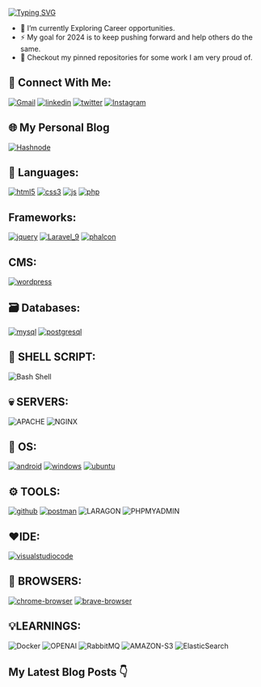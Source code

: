 [![Typing SVG](https://readme-typing-svg.herokuapp.com?lines=Hi+%F0%9F%91%8B%2C+I'm+Dhanasekaran+Ravichandran)](https://github.com/dhanar98/)


- 🌱 I’m currently Exploring Career opportunities.
- ⚡ My goal for 2024 is to keep pushing forward and help others do the same.
- 📌 Checkout my pinned repositories for some work I am very proud of.

## 📱 Connect With Me:
[![Gmail](https://img.shields.io/badge/gmail-F44336?style=for-the-badge&logo=gmail&logoColor=white)](mailto:dhanasekarravi98@gmail.com)
[![linkedin](https://img.shields.io/badge/linkedin-0A66C2?style=for-the-badge&logo=linkedin&logoColor=white)](https://www.linkedin.com/in/dhanar98/)
[![twitter](https://img.shields.io/badge/X-000000.svg?style=for-the-badge&logo=X&logoColor=white)](https://twitter.com/dhanar98)
[![Instagram](https://img.shields.io/badge/instagram-000?style=for-the-badge&logo=instagram&logoColor=ffd200)](https://www.instagram.com/laravel.tip.io/)

## 🌐 My Personal Blog
[![Hashnode](https://img.shields.io/badge/DHANAR98-2962FF?style=for-the-badge&logo=hashnode&logoColor=white)](https://dhanar98.hashnode.dev/)


## 🔖 Languages:
[![html5](https://img.shields.io/badge/html5-E34F26?style=for-the-badge&logo=html5&logoColor=white)](https://www.w3schools.com/html/)
[![css3](https://img.shields.io/badge/css3-1572B6?style=for-the-badge&logo=css3&logoColor=white)](https://www.w3schools.com/css/)
[![js](https://img.shields.io/badge/JavaScript-323330?style=for-the-badge&logo=javascript&logoColor=F7DF1E)](https://www.w3schools.com/js/)
[![php](https://img.shields.io/badge/PHP-777BB4?style=for-the-badge&logo=php&logoColor=white)](https://www.w3schools.com/php/)

## Frameworks:
[![jquery](https://img.shields.io/badge/jQuery-0769AD?style=for-the-badge&logo=jquery&logoColor=white)](https://jquery.com/)
[![Laravel_9](https://img.shields.io/badge/Laravel_9.0-FF2D20.svg?style=for-the-badge&logo=Laravel&logoColor=fff000)](https://laravel.com/docs/9.x)
[![phalcon](https://img.shields.io/badge/Phalcon-ffd200?style=for-the-badge&logo=falcon&logoColor=darkgreen)](https://phalcon.io/en-us)


## CMS:
[![wordpress](https://img.shields.io/badge/Wordpress-21759B?style=for-the-badge&logo=wordpress&logoColor=white)](https://wordpress.com/)

## 🗃️ Databases:
[![mysql](https://img.shields.io/badge/MySQL-f97b3b?style=for-the-badge&logo=mysql&logoColor=black)](https://www.w3schools.com/mysql/)
[![postgresql](https://img.shields.io/badge/PostgreSQL-316192?style=for-the-badge&logo=postgresql&logoColor=white)](https://www.postgresql.org/)

## 🧩 SHELL SCRIPT:
![Bash Shell](https://img.shields.io/badge/Shell_Script-121011?style=for-the-badge&logo=gnu-bash&logoColor=white)

## 💀 SERVERS:
![APACHE](https://img.shields.io/badge/Apache-D22128.svg?style=for-the-badge&logo=Apache&logoColor=white)
![NGINX](https://img.shields.io/badge/NGINX-009639.svg?style=for-the-badge&logo=NGINX&logoColor=white)

## 🧬 OS:
[![android](https://img.shields.io/badge/Android-3DDC84?style=for-the-badge&logo=android&logoColor=white)](https://www.android.com/)
[![windows](https://img.shields.io/badge/Windows%2011-0078D4.svg?style=for-the-badge&logo=Windows-11&logoColor=white)](https://www.microsoft.com/en-us/windows)
[![ubuntu](https://img.shields.io/badge/Ubuntu-E95420?style=for-the-badge&logo=ubuntu&logoColor=white)](https://ubuntu.com/)

## ⚙️ TOOLS:
[![github](https://img.shields.io/badge/Git-F05032.svg?style=for-the-badge&logo=Git&logoColor=white)](https://github.com/)
[![postman](https://img.shields.io/badge/Postman-FF6C37?style=for-the-badge&logo=Postman&logoColor=white)](https://www.postman.com/)
![LARAGON](https://img.shields.io/badge/Laragon-0E83CD.svg?style=for-the-badge&logo=Laragon&logoColor=white)
![PHPMYADMIN](https://img.shields.io/badge/phpMyAdmin-6C78AF.svg?style=for-the-badge&logo=phpMyAdmin&logoColor=white)

## ❤️IDE:
[![visualstudiocode](https://img.shields.io/badge/Visual_Studio_Code-0078D4?style=for-the-badge&logo=visual%20studio%20code&logoColor=white)](https://code.visualstudio.com/)

## 🔮 BROWSERS:
[![chrome-browser](https://img.shields.io/badge/Google_chrome-0AA24C?style=for-the-badge&logo=Google-chrome&logoColor=white)](https://www.google.com/chrome/)
[![brave-browser](https://img.shields.io/badge/Brave-FF2B2D?style=for-the-badge&logo=Brave&logoColor=white)](https://brave.com/download/)

## 💡LEARNINGS:
![Docker](https://img.shields.io/badge/Docker-2496ED.svg?style=for-the-badge&logo=Docker&logoColor=white)
![OPENAI](https://img.shields.io/badge/OpenAI-70ad9f.svg?style=for-the-badge&logo=OpenAI&logoColor=white)
![RabbitMQ](https://img.shields.io/badge/RabbitMQ-FF6600.svg?style=for-the-badge&logo=RabbitMQ&logoColor=white)
![AMAZON-S3](https://img.shields.io/badge/Amazon%20S3-569A31.svg?style=for-the-badge&logo=Amazon-S3&logoColor=white)
![ElasticSearch](https://img.shields.io/badge/Elastic_Search-005571?style=for-the-badge&logo=elasticsearch&logoColor=white)

## My Latest Blog Posts 👇

<!-- HASHNODE_BLOG:START -->
<!-- HASHNODE_BLOG:END -->

<!---
dhanar98/dhanar98 is a ✨ special ✨ repository because its `README.md` (this file) appears on your GitHub profile.
You can click the Preview link to take a look at your changes.
--->
